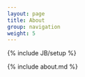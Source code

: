 ```yaml
---
layout: page
title: About
group: navigation
weight: 5
---
```

{% include JB/setup %}

{% include about.md %}
